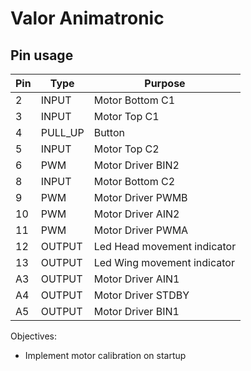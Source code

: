 # Valor Animatronic

## Pin usage
Pin  | Type  | Purpose   |
----|----|---|
 2  | INPUT | Motor Bottom C1  |
 3  | INPUT  | Motor Top C1   |
 4  | PULL_UP  | Button  |
 5  | INPUT | Motor Top C2 |
 6  | PWM  | Motor Driver BIN2  |
 8  | INPUT  | Motor Bottom C2   |
 9  | PWM | Motor Driver  PWMB  |
 10  | PWM | Motor Driver AIN2 |
 11  | PWM | Motor Driver PWMA |
 12  | OUTPUT | Led Head movement indicator |
 13  | OUTPUT | Led Wing movement indicator |
  A3  | OUTPUT | Motor Driver AIN1 |
  A4  | OUTPUT | Motor Driver STDBY |
  A5  | OUTPUT | Motor Driver BIN1 |

Objectives:
- Implement motor calibration on startup